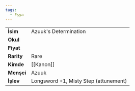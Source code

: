 ```yaml
---
tags:
  - Eşya
---  
```

  
|  |  |  
|---|---|  
| **İsim** | Azuuk's Determination|  
| **Okul** | |  
| **Fiyat** | |  
| **Rarity** | Rare|  
| **Kimde** | [[Kanon]]|  
| **Menşei** | Azuuk|  
| **İşlev** | Longsword +1, Misty Step (attunement)|  
